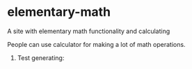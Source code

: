 # elementary-math
A site with elementary math functionality and calculating

People can use calculator for making a lot of math operations.

1. Test generating: